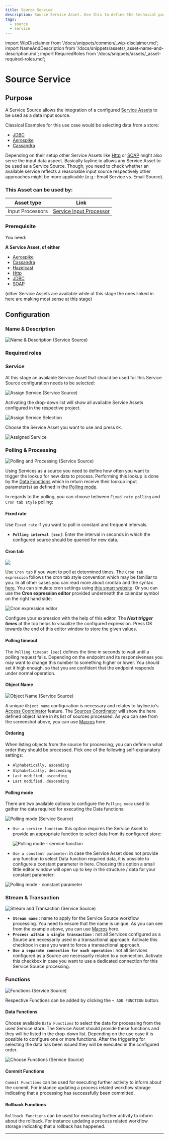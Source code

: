 ```yaml
---
title: Source Service
description: Source Service Asset. Use this to define the technical parameters for a Service source connection.
tags:
  - source
  - service
---
```


import WipDisclaimer from '/docs/snippets/common/_wip-disclaimer.md';
import NameAndDescription from '/docs/snippets/assets/_asset-name-and-description.md';
import RequiredRoles from '/docs/snippets/assets/_asset-required-roles.md';

# Source Service

## Purpose

A Service Source allows the integration of a configured [Service Assets](/docs/assets/services) to be used as a data input source.

Classical Examples for this use case would be selecting data from a store:

* [JDBC](/docs/assets/services/asset-service-jdbc)
* [Aerospike](/docs/assets/services/asset-service-aerospike)
* [Cassandra](/docs/assets/services/asset-service-cassandra) 

Depending on their setup other Service Assets like [Http](/docs/assets/services/asset-service-http) or [SOAP](/docs/assets/services/asset-service-soap) 
might also serve the input data aspect. 
Basically layline.io allows any Service Asset to be used as a Service Source. Though, you need to check whether an available service reflects a reasonable input source respectively other approaches might be more applicable (e.g.: Email Service vs. Email Source).     

### This Asset can be used by:

| Asset type       | Link                                                                         |
|------------------|------------------------------------------------------------------------------|
| Input Processors | [Service Input Processor](/docs/assets/processors-input/asset-input-service) |

### Prerequisite

You need:

**A Service Asset, of either**

* [Aerospike](/docs/assets/services/asset-service-aerospike)
* [Cassandra](/docs/assets/services/asset-service-cassandra)
* [Hazelcast](/docs/assets/services/asset-service-hazelcast)
* [Http](/docs/assets/services/asset-service-http)
* [JDBC](/docs/assets/services/asset-service-jdbc)
* [SOAP](/docs/assets/services/asset-service-soap)

(other Service Assets are available while at this stage the ones linked in here are making most sense at this stage)

## Configuration

### Name & Description

![](./.asset-source-service_images/1715164672384.png "Name & Description (Service Source)")

<NameAndDescription></NameAndDescription>

### Required roles

<RequiredRoles></RequiredRoles>

### Service

At this stage an available Service Asset that should be used for this Service Source configuration needs to be selected:

![](./.asset-source-service_images/1715173930260.png "Assign Service (Service Source)")

Activating the drop-down list will show all available Service Assets configured in the respective project.

![](./.asset-source-service_images/1715174569828.png "Assign Service Selection")

Choose the Service Asset you want to use and press `OK`.

![](./.asset-source-service_images/1715174649354.png "Assigned Service")

### Polling & Processing

![](./.asset-source-service_images/1715175794482.png "Polling and Processing (Service Source)")

Using Services as a source you need to define how often you want to trigger the lookup for new data to process. 
Performing this lookup is done by the [Data Functions](#data-functions) which in return receive their lookup input parameter(s) as defined in the [Polling mode](#polling-mode).

In regards to the polling, you can choose between `Fixed rate polling` and `Cron tab style` polling:

#### Fixed rate

Use `Fixed rate` if you want to poll in constant and frequent intervals.

* **`Polling interval [sec]`**: Enter the interval in seconds in which the configured source should be queried for new data.

#### Cron tab

![](./.asset-source-service_images/1715334230713.png)

Use `Cron tab` if you want to poll at determined times. The `Cron tab expression` follows the cron tab style convention which may be familiar to you.
In all other cases you can read more about crontab and the syntax [here](https://www.quartz-scheduler.org/documentation/quartz-2.3.0/tutorials/crontrigger.html).
You can simulate cron settings using [this smart website](https://www.freeformatter.com/cron-expression-generator-quartz.html).
Or you can use the **Cron expression editor** provided underneath the calendar symbol on the right hand side:

![](./.asset-source-service_images/1715333999026.png "Cron expression editor")

Configure your expression with the help of this editor. The _**Next trigger times**_ at the top helps to
visualize the configured expression. Press OK towards the end of this editor window to store the given values.

#### Polling timeout

The `Polling timeout [sec]` defines the time in seconds to wait until a polling request fails.
Depending on the endpoint and its responsiveness you may want to change this number to something higher or lower.
You should set it high enough, so that you are confident that the endpoint responds under normal operation.

#### Object Name

![](./.asset-source-service_images/1715346864096.png "Object Name (Service Source)")

A unique `Object name` configuration is necessary and relates to layline.io's [Access Coordinator](/docs/concept/operations/cluster#access-coordinator) feature. 
The [Sources Coordinator](/docs/concept/operations/cluster##sources-coordinator-tab-2) will show the here defined object name in its list of sources processed. 
As you can see from the screenshot above, you can use [Macros](/docs/language-reference/macros) here.

#### Ordering

When listing objects from the source for processing, you can define in what order they should be processed.
Pick one of the following self-explanatory settings:

* `Alphabetically, ascending`
* `Alphabetically, descending`
* `Last modified, ascending`
* `Last modified, descending`

#### Polling mode

There are two available options to configure the `Polling mode` used to gather the data required for executing the Data functions:  

![](./.asset-source-service_images/1715349775720.png "Polling mode (Service Source)")

* `Use a service function`: this option requires the Service Asset to provide an appropriate function to select data from its configured store:

    ![Polling mode - service function](./.asset-source-service_images/1715349085246.png "Polling mode - service function")


* `Use a constant parameter`: in case the Service Asset does not provide any function to select Data function required data, 
it is possible to configure a constant parameter in here. Choosing this option a small little editor window will open up to key in the structure / data for your constant parameter:

![](./.asset-source-service_images/1715350301499.png "Polling mode - constant parameter")


### Stream & Transaction

![](./.asset-source-service_images/1715180981310.png "Stream and Transaction (Service Source)")

* **`Stream name`** : name to apply for the Service Source workflow processing. You need to ensure that the name is unique. As you can see from the example above, you can use [Macros](/docs/language-reference/macros) here.
* **`Process within a single transaction`** : not all Services configured as a Source are necessarily used in a transactional approach. Activate this checkbox in case you want to force a transactional approach.
* **`Use a separate connection for each operation`** : not all Services configured as a Source are necessarily related to a connection. Activate this checkbox in case you want to use a dedicated connection for this Service Source processing. 

### Functions

![](./.asset-source-service_images/1715175986681.png "Functions (Service Source)")

Respective Functions can be added by clicking the `+ ADD FUNCTION` button.

#### Data Functions

Choose available `Data Functions` to select the data for processing from the used Service store. 
The Service Asset should provide these functions and they will be listed in the drop-down list.
Depending on the use case it is possible to configure one or more functions.
After the triggering for selecting the data has been issued they will be executed in the configured order.

![](./.asset-source-service_images/1715344873154.png "Choose Functions (Service Source)")

#### Commit Functions

`Commit Functions` can be used for executing further activity to inform about the commit. 
For instance updating a process related workflow storage indicating that a processing has successfully been committed.

#### Rollback Functions

`Rollback Functions` can be used for executing further activity to inform about the rollback.
For instance updating a process related workflow storage indicating that a rollback has happened.


---

<WipDisclaimer></WipDisclaimer>
